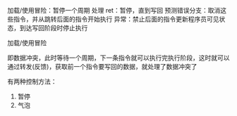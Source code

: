 加载/使用冒险：暂停一个周期
处理 ret：暂停，直到写回
预测错误分支：取消这些指令，并从跳转后面的指令开始执行
异常：禁止后面的指令更新程序员可见状态，到达写回阶段时停止执行

加载/使用冒险

即数据冲突，此时等待一个周期，下一条指令就可以执行完执行阶段，这时就可以通过转发(反馈)，获取前一个指令要写回的数据，就处理了数据冲突了

有两种控制方法：
1. 暂停
2. 气泡